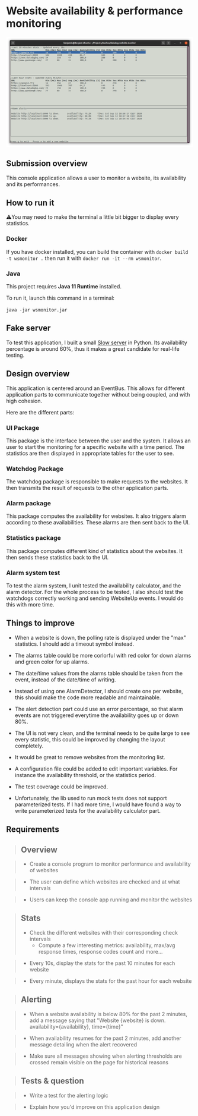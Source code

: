 # Website availability & performance monitoring

![Application screenshot](./screenshot.png)

## Submission overview

This console application allows a user to monitor a website, its availability and its performances.

## How to run it

⚠️You may need to make the terminal a little bit bigger to display every statistics.

### Docker

If you have docker installed, you can build the container with `docker build -t wsmonitor .` then run it with `docker run -it --rm wsmonitor`.

### Java

This project requires **Java 11 Runtime** installed.

To run it, launch this command in a terminal:

`java -jar wsmonitor.jar`

## Fake server

To test this application, I built a small [Slow server](https://gist.github.com/gondyb/19e72e601e72b654af1b02d59d8db833) in Python.
Its availability percentage is around 60%, thus it makes a great candidate for real-life testing.

## Design overview

This application is centered around an EventBus. This allows for different application parts to communicate together without being coupled, and with high cohesion.

Here are the different parts:

### UI Package

This package is the interface between the user and the system. It allows an user to start the monitoring for a specific website with a time period.
The statistics are then displayed in appropriate tables for the user to see.

### Watchdog Package

The watchdog package is responsible to make requests to the websites. It then transmits the result of requests to the other application parts.

### Alarm package

This package computes the availability for websites. It also triggers alarm according to these availabilities. These alarms are then sent back to the UI.

### Statistics package

This package computes different kind of statistics about the websites. It then sends these statistics back to the UI.

### Alarm system test

To test the alarm system, I unit tested the availability calculator, and the alarm detector. For the whole process to be tested, I also should test the watchdogs correctly working and sending WebsiteUp events. I would do this with more time.

## Things to improve

* When a website is down, the polling rate is displayed under the "max" statistics. I should add a timeout symbol instead.

* The alarms table could be more corlorful with red color for down alarms and green color for up alarms.

* The date/time values from the alarms table should be taken from the event, instead of the date/time of writing.

* Instead of using one AlarmDetector, I should create one per website, this should make the code more readable and maintainable.

* The alert detection part could use an error percentage, so that alarm events are not triggered everytime the availability goes up or down 80%.

* The UI is not very clean, and the terminal needs to be quite large to see every statistic, this could be improved by changing the layout completely.

* It would be great to remove websites from the monitoring list.

* A configuration file could be added to edit important variables. For instance the availability threshold, or the statistics period.

* The test coverage could be improved.

* Unfortunately, the lib used to run mock tests does not support parameterized tests. If I had more time, I would have found a way to write parameterized tests for the availability calculator part.

## Requirements

> ## Overview

> * Create a console program to monitor performance and availability of websites

> * The user can define which websites are checked and at what intervals

> * Users can keep the console app running and monitor the websites

> ## Stats
> * Check the different websites with their corresponding check intervals
>   * Compute a few interesting metrics: availability, max/avg response times, response codes count and more...

> * Every 10s, display the stats for the past 10 minutes for each website

> * Every minute, displays the stats for the past hour for each website

> ## Alerting

> * When a website availability is below 80% for the past 2 minutes, add a message saying that "Website {website} is down. availability={availability}, time={time}"

> * When availability resumes for the past 2 minutes, add another message detailing when the alert recovered

> * Make sure all messages showing when alerting thresholds are crossed remain visible on the page for historical reasons

> ## Tests & question

> * Write a test for the alerting logic

> * Explain how you'd improve on this application design
